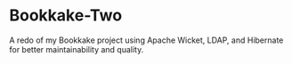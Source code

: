 Bookkake-Two
============

A redo of my Bookkake project using Apache Wicket, LDAP, and Hibernate for better maintainability and quality.
